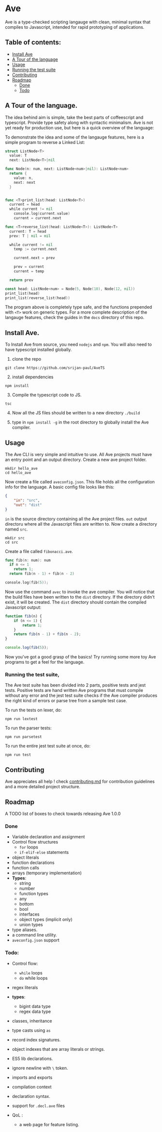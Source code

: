 # Ave

Ave is a type-checked scripting langauge with clean, minimal syntax
that compiles to Javascript, intended for rapid prototyping of
applications.

## Table of contents:

- [Install Ave](#install-ave)
- [A Tour of the language](#a-tour-of-the-language)
- [Usage](#usage)
- [Running the test suite](#running-the-test-suite)
- [Contributing](#contributing)
- [Roadmap](#roadmap)
  - [Done](#done)
  - [Todo](#todo)

## A Tour of the language.

The idea behind aim is simple, take the best parts of coffeescript and typescript. Provide type
safety along with syntactic minimalism. Ave is not yet ready for production use, but here is a
quick overview of the language:

To demonstrate the idea and some of the langauge features,
here is a simple program to reverse a Linked List:

```go
struct ListNode<T>
  value: T
  next: ListNode<T>|nil

func Node(n: num, next: ListNode<num>|nil): ListNode<num>
  return {
    value: n,
    next: next
  }


func <T>print_list(head: ListNode<T>)
  current = head
  while current != nil
    console.log(current.value)
    current = current.next

func <T>reverse_list(head: ListNode<T>): ListNode<T>
  current: T = head
  prev: T | nil = nil

  while current != nil
    temp := current.next

    current.next = prev

    prev = current
    current = temp

  return prev

const head: ListNode<num> = Node(5, Node(10), Node(12, nil))
print_list(head)
print_list(reverse_list(head))
```

The program above is completely type safe, and the functions prepended with `<T>` work on generic types.
For a more complete description of the langauge features, check the guides in the `docs` directory
of this repo.

## Install Ave.

To Install Ave from source, you need `nodejs` and `npm`.
You will also need to have typescript installed globally.

1. clone the repo

```
git clone https://github.com/srijan-paul/AveTS
```

2.  install dependencies

```
npm install
```

3. Compile the typescript code to JS.

```
tsc
```

4. Now all the JS files should be written to a new directory `./build`

5. type in `npm install -g` in the root directory to globally install the Ave compiler.

## Usage

The Ave CLI is very simple and intuitive to use.
All Ave projects must have an entry point and an output directory. Create a new ave project folder.

```
mkdir hello_ave
cd hello_ave
```

Now create a file called `aveconfig.json`. This file holds all the configuration info for the language.
A basic config file looks like this:

```json
{
	"in": "src",
	"out": "dist"
}
```

`in` is the source directory containing all the Ave project files.
`out` output directoru where all the Javascript files are written to.
Now create a directory named `src`.

```
mkdir src
cd src
```

Create a file called `fibonacci.ave`.

```go
func fib(n: num): num
  if n <= 1
    return 1;
  return fib(n - 1) + fib(n - 2)

console.log(fib(5));
```

Now use the command `avec` to invoke the ave compiler. You will notice that the build files have been
written to the `dist` directory. If the directory didn't exist, it will be created. The `dist` directory
should contain the compiled Javascript output:

```js
function fib(n) {
	if (n <= 1) {
		return 1;
	}
	return fib(n - 1) + fib(n - 2);
}

console.log(fib(5));
```

Now you've got a good grasp of the basics! Try running some more toy Ave programs to get a feel for the language.

### Running the test suite,

The Ave test suite has been divided into 2 parts, positive tests and jest tests.
Positive tests are hand written Ave programs that must compile without any error and
the jest test suite checks if the Ave compiler produces the right kind of errors or parse
tree from a sample test case.

To run the tests on lexer, do:

```
npm run lextest
```

To run the parser tests:

```
npm run parsetest
```

To run the entire jest test suite at once, do:

```
npm run test
```

## Contributing

Ave appreciates all help ! check [contributing.md](contributing.md) for contribution guidelines and
a more detailed project structure.

## Roadmap

A TODO list of boxes to check towards releasing Ave 1.0.0

### Done

- Variable declaration and assignment
- Control flow structures
  - `for` loops
  - `if-elif-else` statements
- object literals
- function declarations
- function calls
- arrays (temporary implementation)
- **Types**:
  - string
  - number
  - function types
  - any
  - bottom
  - bool
  - interfaces
  - object types (implicit only)
  - union types
- type aliases.
- a command line utility.
- `aveconfig.json` support

### Todo:

- Control flow:

  - `while` loops
  - `do` while loops

- regex literals
- **types**:
  - bigint data type
  - regex data type
- classes, inheritance
- type casts using `as`
- record index signatures.
- object indexes that are array literals or strings.
- ES5 lib declarations.
- ignore newline with `\` token.
- imports and exports
- compilation context
- declaration syntax.
- support for `.decl.ave` files
- QoL :
  - a web page for feature listing.

